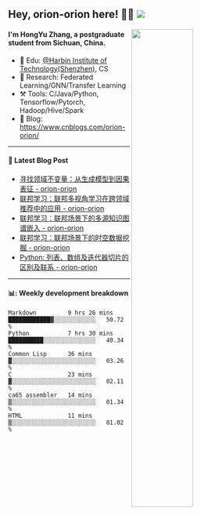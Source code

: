 <!--
 * @Descripttion: 
 * @Version: 1.0
 * @Author: ZhangHongYu
 * @Date: 2022-03-13 11:15:04
 * @LastEditors: ZhangHongYu
 * @LastEditTime: 2022-07-03 14:37:10
-->
## Hey, orion-orion here! 👋🏻  ![](https://komarev.com/ghpvc/?username=orion-orion)


<img align="right" src="https://github-readme-stats.vercel.app/api?username=orion-orion&show_icons=true&hide_border=true" width="50%">

#### I'm HongYu Zhang, a postgraduate student from Sichuan, China.
- 🏫 Edu: [@Harbin Institute of Technology(Shenzhen)](https://www.hitsz.edu.cn/index.html), CS
- 🔭 Research: Federated Learning/GNN/Transfer Learning
- ⚒️ Tools: C/Java/Python, Tensorflow/Pytorch, Hadoop/Hive/Spark
- 📗 Blog: https://www.cnblogs.com/orion-orion/ 

___

#### 📕  Latest Blog Post 
<!-- BLOG-POST-LIST:START -->
- [寻找领域不变量：从生成模型到因果表征 - orion-orion](https://www.cnblogs.com/orion-orion/p/16729545.html)
- [联邦学习：联邦多视角学习在跨领域推荐中的应用 - orion-orion](https://www.cnblogs.com/orion-orion/p/16584365.html)
- [联邦学习：联邦场景下的多源知识图谱嵌入 - orion-orion](https://www.cnblogs.com/orion-orion/p/16537292.html)
- [联邦学习：联邦场景下的时空数据挖掘 - orion-orion](https://www.cnblogs.com/orion-orion/p/16500126.html)
- [Python: 列表、数组及迭代器切片的区别及联系 - orion-orion](https://www.cnblogs.com/orion-orion/p/16464225.html)
<!-- BLOG-POST-LIST:END -->

____

#### 📊: Weekly development breakdown
<!--START_SECTION:waka-->

```text
Markdown         9 hrs 26 mins   ████████████▓░░░░░░░░░░░░   50.72 %
Python           7 hrs 30 mins   ██████████░░░░░░░░░░░░░░░   40.34 %
Common Lisp      36 mins         ▓░░░░░░░░░░░░░░░░░░░░░░░░   03.26 %
C                23 mins         ▓░░░░░░░░░░░░░░░░░░░░░░░░   02.11 %
ca65 assembler   14 mins         ▒░░░░░░░░░░░░░░░░░░░░░░░░   01.34 %
HTML             11 mins         ▒░░░░░░░░░░░░░░░░░░░░░░░░   01.02 %
```

<!--END_SECTION:waka-->













